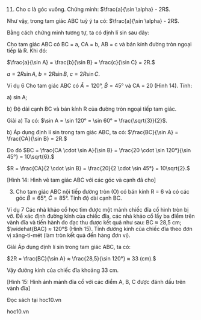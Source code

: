 11. Cho c là góc vuông. Chứng minh: $\frac{a}{\sin \alpha} - 2R$.

Như vậy, trong tam giác ABC tuỳ ý ta có: $\frac{a}{\sin \alpha} - 2R$.

Bằng cách chứng minh tương tự, ta có định lí sin sau đây:

Cho tam giác ABC có BC = a, CA = b, AB = c và bán kính đường tròn ngoại tiếp là R. Khi đó:

$\frac{a}{\sin A} = \frac{b}{\sin B} = \frac{c}{\sin C} = 2R.$

$a = 2R\sin A,$
$b = 2R\sin B,$
$c = 2R\sin C.$

Ví dụ 6 Cho tam giác ABC có $\hat{A} = 120°$, $\hat{B} = 45°$ và CA = 20 (Hình 14). Tính:

a) sin A;

b) Độ dài cạnh BC và bán kính R của đường tròn ngoại tiếp tam giác.

Giải
a) Ta có: $\sin A = \sin 120° = \sin 60° = \frac{\sqrt{3}}{2}$.

b) Áp dụng định lí sin trong tam giác ABC, ta có:
$\frac{BC}{\sin A} = \frac{CA}{\sin B} = 2R.$

Do đó
$BC = \frac{CA \cdot \sin A}{\sin B} = \frac{20 \cdot \sin 120°}{\sin 45°} = 10\sqrt{6}.$

$R = \frac{CA}{2 \cdot \sin B} = \frac{20}{2 \cdot \sin 45°} = 10\sqrt{2}.$

[Hình 14: Hình vẽ tam giác ABC với các góc và cạnh đã cho]

3. Cho tam giác ABC nội tiếp đường tròn (O) có bán kính R = 6 và có các góc $\hat{B} = 65°$, $\hat{C} = 85°$. Tính độ dài cạnh BC.

Ví dụ 7 Các nhà khảo cổ học tìm được một mảnh chiếc đĩa cổ hình tròn bị vỡ. Để xác định đường kính của chiếc đĩa, các nhà khảo cổ lấy ba điểm trên vành đĩa và tiến hành đo đạc thu được kết quả như sau: BC ≈ 28,5 cm; $\widehat{BAC} ≈ 120°$ (Hình 15). Tính đường kính của chiếc đĩa theo đơn vị xăng-ti-mét (làm tròn kết quả đến hàng đơn vị).

Giải
Áp dụng định lí sin trong tam giác ABC, ta có:

$2R = \frac{BC}{\sin A} ≈ \frac{28,5}{\sin 120°} ≈ 33 (cm).$

Vậy đường kính của chiếc đĩa khoảng 33 cm.

[Hình 15: Hình ảnh mảnh đĩa cổ với các điểm A, B, C được đánh dấu trên vành đĩa]

Đọc sách tại hoc10.vn

hoc10.vn